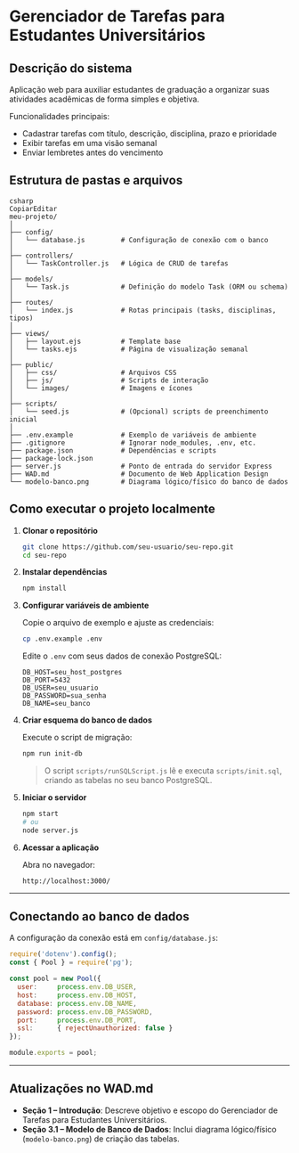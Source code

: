 # Gerenciador de Tarefas para Estudantes Universitários

## Descrição do sistema

Aplicação web para auxiliar estudantes de graduação a organizar suas atividades acadêmicas de forma simples e objetiva.

Funcionalidades principais:

- Cadastrar tarefas com título, descrição, disciplina, prazo e prioridade
- Exibir tarefas em uma visão semanal
- Enviar lembretes antes do vencimento

## Estrutura de pastas e arquivos

```
csharp
CopiarEditar
meu-projeto/
│
├── config/
│   └── database.js         # Configuração de conexão com o banco
│
├── controllers/
│   └── TaskController.js   # Lógica de CRUD de tarefas
│
├── models/
│   └── Task.js             # Definição do modelo Task (ORM ou schema)
│
├── routes/
│   └── index.js            # Rotas principais (tasks, disciplinas, tipos)
│
├── views/
│   ├── layout.ejs          # Template base
│   └── tasks.ejs           # Página de visualização semanal
│
├── public/
│   ├── css/                # Arquivos CSS
│   ├── js/                 # Scripts de interação
│   └── images/             # Imagens e ícones
│
├── scripts/
│   └── seed.js             # (Opcional) scripts de preenchimento inicial
│
├── .env.example            # Exemplo de variáveis de ambiente
├── .gitignore              # Ignorar node_modules, .env, etc.
├── package.json            # Dependências e scripts
├── package-lock.json
├── server.js               # Ponto de entrada do servidor Express
├── WAD.md                  # Documento de Web Application Design
└── modelo-banco.png        # Diagrama lógico/físico do banco de dados

```

## Como executar o projeto localmente

1. **Clonar o repositório**

    ```bash
    git clone https://github.com/seu-usuario/seu-repo.git
    cd seu-repo
    ```

2. **Instalar dependências**

    ```bash
    npm install
    ```

3. **Configurar variáveis de ambiente**

    Copie o arquivo de exemplo e ajuste as credenciais:

    ```bash
    cp .env.example .env
    ```

    Edite o `.env` com seus dados de conexão PostgreSQL:

    ```env
    DB_HOST=seu_host_postgres
    DB_PORT=5432
    DB_USER=seu_usuario
    DB_PASSWORD=sua_senha
    DB_NAME=seu_banco
    ```

4. **Criar esquema do banco de dados**

    Execute o script de migração:

    ```bash
    npm run init-db
    ```

    > O script `scripts/runSQLScript.js` lê e executa `scripts/init.sql`, criando as tabelas no seu banco PostgreSQL.

5. **Iniciar o servidor**

    ```bash
    npm start
    # ou
    node server.js
    ```

6. **Acessar a aplicação**

    Abra no navegador:

    ```
    http://localhost:3000/
    ```

---

## Conectando ao banco de dados

A configuração da conexão está em `config/database.js`:

```js
require('dotenv').config();
const { Pool } = require('pg');

const pool = new Pool({
  user:     process.env.DB_USER,
  host:     process.env.DB_HOST,
  database: process.env.DB_NAME,
  password: process.env.DB_PASSWORD,
  port:     process.env.DB_PORT,
  ssl:      { rejectUnauthorized: false }
});

module.exports = pool;
```

---

## Atualizações no WAD.md

- **Seção 1 – Introdução**: Descreve objetivo e escopo do Gerenciador de Tarefas para Estudantes Universitários.
- **Seção 3.1 – Modelo de Banco de Dados**: Inclui diagrama lógico/físico (`modelo-banco.png`) de criação das tabelas.
